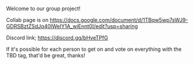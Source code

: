 Welcome to our group project!

Collab page is on https://docs.google.com/document/d/1TBqw5wp7sWJ9-GDRSBztZSdJq40lWeIY1A_wiEnnt0I/edit?usp=sharing

Discord link; https://discord.gg/bHveTPfG

If it's possible for each person to get on and vote on everything with the TBD tag, that'd be great, thanks!
